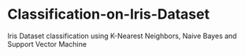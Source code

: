 # Classification-on-Iris-Dataset
Iris Dataset classification using K-Nearest Neighbors, Naive Bayes and Support Vector Machine

